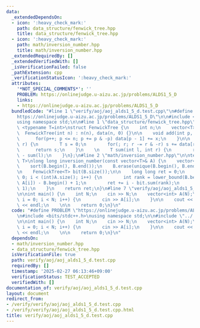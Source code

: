 ```yaml
---
data:
  _extendedDependsOn:
  - icon: ':heavy_check_mark:'
    path: data_structure/fenwick_tree.hpp
    title: data_structure/fenwick_tree.hpp
  - icon: ':heavy_check_mark:'
    path: math/inversion_number.hpp
    title: math/inversion_number.hpp
  _extendedRequiredBy: []
  _extendedVerifiedWith: []
  _isVerificationFailed: false
  _pathExtension: cpp
  _verificationStatusIcon: ':heavy_check_mark:'
  attributes:
    '*NOT_SPECIAL_COMMENTS*': ''
    PROBLEM: https://onlinejudge.u-aizu.ac.jp/problems/ALDS1_5_D
    links:
    - https://onlinejudge.u-aizu.ac.jp/problems/ALDS1_5_D
  bundledCode: "#line 1 \"verify/aoj/aoj_alds1_5_d.test.cpp\"\n#define PROBLEM \"\
    https://onlinejudge.u-aizu.ac.jp/problems/ALDS1_5_D\"\n\n#include <bits/stdc++.h>\n\
    using namespace std;\n\n#line 1 \"data_structure/fenwick_tree.hpp\"\ntemplate\
    \ <typename T=int>\nstruct FenwickTree {\n    int n;\n    vector<T> data;\n  \
    \  FenwickTree(int n) : n(n), data(n, 0) {}\n\n    void add(int p, T x) {\n  \
    \      for(p++; p <= n; p += p & -p) data[p - 1] += x;\n    }\n\n    T sum(int\
    \ r) {\n        T s = 0;\n        for(; r; r -= r & -r) s += data[r - 1];\n  \
    \      return s;\n    }\n    \n    T sum(int l, int r) {\n        return sum(r)\
    \ - sum(l);\n    }\n};\n#line 2 \"math/inversion_number.hpp\"\n\ntemplate<typename\
    \ T>\nlong long inversion_number(const vector<T>& A) {\n    vector<T> B = A;\n\
    \    sort(B.begin(), B.end());\n    B.erase(unique(B.begin(), B.end()), B.end());\n\
    \n    FenwickTree<T> bit(B.size());\n\n    long long ret = 0;\n    for(int i =\
    \ 0; i < (int)A.size(); i++) {\n        int rank = lower_bound(B.begin(), B.end(),\
    \ A[i]) - B.begin() + 1;\n        ret += i - bit.sum(rank);\n        bit.add(rank,\
    \ 1);\n    }\n    return ret;\n}\n#line 7 \"verify/aoj/aoj_alds1_5_d.test.cpp\"\
    \n\nint main() {\n    int N;\n    cin >> N;\n    vector<int> A(N);\n    for(int\
    \ i = 0; i < N; i++) {\n        cin >> A[i];\n    }\n\n    cout << inversion_number<int>(A)\
    \ << endl;\n    \n\n    return 0;\n}\n"
  code: "#define PROBLEM \"https://onlinejudge.u-aizu.ac.jp/problems/ALDS1_5_D\"\n\
    \n#include <bits/stdc++.h>\nusing namespace std;\n\n#include \"../../math/inversion_number.hpp\"\
    \n\nint main() {\n    int N;\n    cin >> N;\n    vector<int> A(N);\n    for(int\
    \ i = 0; i < N; i++) {\n        cin >> A[i];\n    }\n\n    cout << inversion_number<int>(A)\
    \ << endl;\n    \n\n    return 0;\n}\n"
  dependsOn:
  - math/inversion_number.hpp
  - data_structure/fenwick_tree.hpp
  isVerificationFile: true
  path: verify/aoj/aoj_alds1_5_d.test.cpp
  requiredBy: []
  timestamp: '2025-02-27 06:13:46+09:00'
  verificationStatus: TEST_ACCEPTED
  verifiedWith: []
documentation_of: verify/aoj/aoj_alds1_5_d.test.cpp
layout: document
redirect_from:
- /verify/verify/aoj/aoj_alds1_5_d.test.cpp
- /verify/verify/aoj/aoj_alds1_5_d.test.cpp.html
title: verify/aoj/aoj_alds1_5_d.test.cpp
---
```


